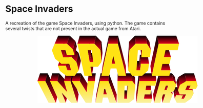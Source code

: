 # Space Invaders
A recreation of the game Space Invaders, using python.
The game contains several twists that are not present in the actual game from Atari.

<p align="center">
  <img style="padding: 50 15px; float: left;" src="https://github.com/Ayush-Git/SpaceInvaders/blob/master/images/spaceinvaders.png" hspace="100">
</p>


